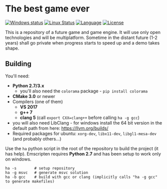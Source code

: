 # The best game ever

[![Windows status](https://ci.appveyor.com/api/projects/status/h2wfkb1y546x5tsw/branch/master?svg=true)](https://ci.appveyor.com/project/onqtam/game/branch/master)
[![Linux Status](https://travis-ci.org/onqtam/game.svg?branch=master)](https://travis-ci.org/onqtam/game)
[![Language](https://img.shields.io/badge/language-C++-blue.svg)](https://isocpp.org/)
[![License](http://img.shields.io/badge/license-MIT-blue.svg)](http://opensource.org/licenses/MIT)

This is a repository of a future game and game engine. It will use only open technologies and will be multiplatform.
Sometime in the distant future (1-2 years) shall go private when progress starts to speed up and a demo takes shape.

## Building

You'll need:

- **Python 2.7/3.x**
    - you'll also need the ```colorama``` package - ```pip install colorama```
- **CMake 3.0** or newer
- Compilers (one of them)
    - **VS 2017**
    - **g++ 7**
    - **clang 5** (call ```export CXX=clang++``` before calling ```ha -g gcc```)
- you will also need LibClang - for windows install the 64 bit version in the default path from here: https://llvm.org/builds/
- Required packages for ubuntu: ```xorg-dev```, ```libx11-dev```, ```libgl1-mesa-dev``` (and probably others...)

Use the ```ha``` python script in the root of the repository to build the project (it has help). Emscripten requires **Python 2.7** and has been setup to work only on windows.

```
ha -s        # setup repository
ha -g msvc   # generate msvc solution
ha -b gcc    # build with gcc or clang (implicitly calls "ha -g gcc" to generate makefiles)
```

